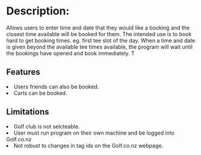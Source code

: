 <h1>Description:</h1>

Allows users to enter time and date that they would like a booking and the closest time available will be booked for them.
The intended use is to book hard to get booking times. eg. first tee slot of the day. When a time and date is given beyond the available tee times available, the program will wait until the bookings have opened and book immediately. T

<h2>Features</h1>
<li>
Users friends can also be booked.
</li>
<li>
Carts can be booked.
</li>

<h2>Limitations</h2>
<li>
Golf club is not selcteable.
</li>
<li>
User must run program on their own machine and be logged into Golf.co.nz
</li>
<li>
Not robust to changes in tag ids on the Golf.co.nz webpage.
</li>


